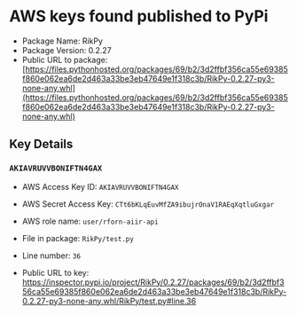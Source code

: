 # AWS keys found published to PyPi

* Package Name: RikPy
* Package Version: 0.2.27
* Public URL to package: [https://files.pythonhosted.org/packages/69/b2/3d2ffbf356ca55e69385f860e062ea6de2d463a33be3eb47649e1f318c3b/RikPy-0.2.27-py3-none-any.whl](https://files.pythonhosted.org/packages/69/b2/3d2ffbf356ca55e69385f860e062ea6de2d463a33be3eb47649e1f318c3b/RikPy-0.2.27-py3-none-any.whl)

## Key Details

### `AKIAVRUVVBONIFTN4GAX`

* AWS Access Key ID: `AKIAVRUVVBONIFTN4GAX`
* AWS Secret Access Key: `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` 
* AWS role name: `user/rforn-aiir-api`
* File in package: `RikPy/test.py`
* Line number: `36`

* Public URL to key: https://inspector.pypi.io/project/RikPy/0.2.27/packages/69/b2/3d2ffbf356ca55e69385f860e062ea6de2d463a33be3eb47649e1f318c3b/RikPy-0.2.27-py3-none-any.whl/RikPy/test.py#line.36


